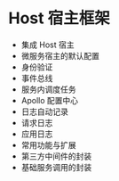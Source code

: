 # Host 宿主框架

- 集成 Host 宿主
- 微服务宿主的默认配置
- 身份验证
- 事件总线
- 服务内调度任务
- Apollo 配置中心
- 日志自动记录
-   请求日志
-   应用日志
- 常用功能与扩展
- 第三方中间件的封装
- 基础服务调用的封装
